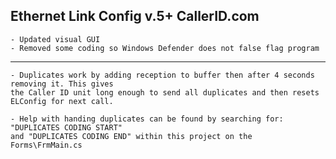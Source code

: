 Ethernet Link Config v.5+
CallerID.com
---------------------------------------

	- Updated visual GUI
	- Removed some coding so Windows Defender does not false flag program
	
---------------------------------------

	- Duplicates work by adding reception to buffer then after 4 seconds removing it. This gives
	the Caller ID unit long enough to send all duplicates and then resets ELConfig for next call.
	
	- Help with handing duplicates can be found by searching for: "DUPLICATES CODING START"
	and "DUPLICATES CODING END" within this project on the Forms\FrmMain.cs

